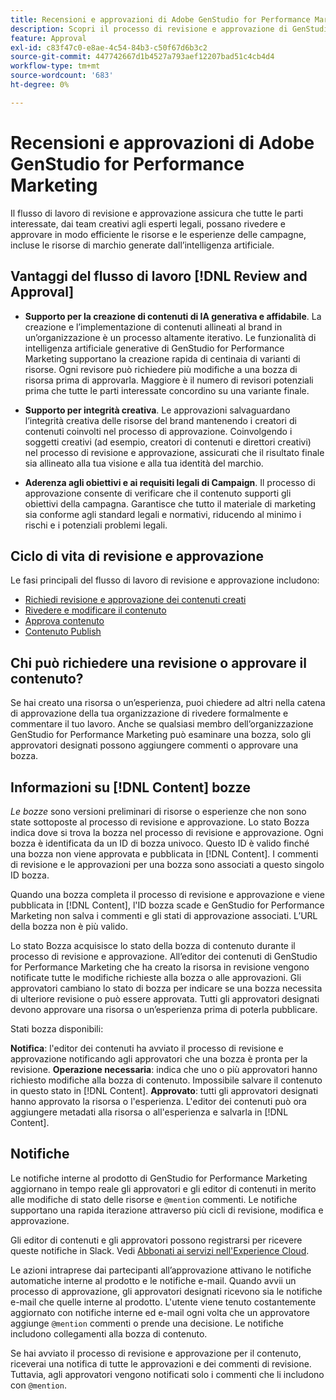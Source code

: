 ```yaml
---
title: Recensioni e approvazioni di Adobe GenStudio for Performance Marketing
description: Scopri il processo di revisione e approvazione di GenStudio for Performance Marketing.
feature: Approval
exl-id: c83f47c0-e8ae-4c54-84b3-c50f67d6b3c2
source-git-commit: 447742667d1b4527a793aef12207bad51c4cb4d4
workflow-type: tm+mt
source-wordcount: '683'
ht-degree: 0%

---
```


# Recensioni e approvazioni di Adobe GenStudio for Performance Marketing

Il flusso di lavoro di revisione e approvazione assicura che tutte le parti interessate, dai team creativi agli esperti legali, possano rivedere e approvare in modo efficiente le risorse e le esperienze delle campagne, incluse le risorse di marchio generate dall’intelligenza artificiale.

## Vantaggi del flusso di lavoro [!DNL Review and Approval]

* **Supporto per la creazione di contenuti di IA generativa e affidabile**. La creazione e l’implementazione di contenuti allineati al brand in un’organizzazione è un processo altamente iterativo. Le funzionalità di intelligenza artificiale generative di GenStudio for Performance Marketing supportano la creazione rapida di centinaia di varianti di risorse. Ogni revisore può richiedere più modifiche a una bozza di risorsa prima di approvarla. Maggiore è il numero di revisori potenziali prima che tutte le parti interessate concordino su una variante finale.

* **Supporto per integrità creativa**. Le approvazioni salvaguardano l’integrità creativa delle risorse del brand mantenendo i creatori di contenuti coinvolti nel processo di approvazione. Coinvolgendo i soggetti creativi (ad esempio, creatori di contenuti e direttori creativi) nel processo di revisione e approvazione, assicurati che il risultato finale sia allineato alla tua visione e alla tua identità del marchio.

* **Aderenza agli obiettivi e ai requisiti legali di Campaign**. Il processo di approvazione consente di verificare che il contenuto supporti gli obiettivi della campagna. Garantisce che tutto il materiale di marketing sia conforme agli standard legali e normativi, riducendo al minimo i rischi e i potenziali problemi legali.

## Ciclo di vita di revisione e approvazione

Le fasi principali del flusso di lavoro di revisione e approvazione includono:

* [Richiedi revisione e approvazione dei contenuti creati](./request-review.md)
* [Rivedere e modificare il contenuto](./review-and-edit.md)
* [Approva contenuto](./approve-content.md)
* [Contenuto Publish](./publish-content.md)

## Chi può richiedere una revisione o approvare il contenuto?

Se hai creato una risorsa o un’esperienza, puoi chiedere ad altri nella catena di approvazione della tua organizzazione di rivedere formalmente e commentare il tuo lavoro. Anche se qualsiasi membro dell’organizzazione GenStudio for Performance Marketing può esaminare una bozza, solo gli approvatori designati possono aggiungere commenti o approvare una bozza.

## Informazioni su [!DNL Content] bozze

_Le bozze_ sono versioni preliminari di risorse o esperienze che non sono state sottoposte al processo di revisione e approvazione. Lo stato Bozza indica dove si trova la bozza nel processo di revisione e approvazione. Ogni bozza è identificata da un ID di bozza univoco. Questo ID è valido finché una bozza non viene approvata e pubblicata in [!DNL Content]. I commenti di revisione e le approvazioni per una bozza sono associati a questo singolo ID bozza.

Quando una bozza completa il processo di revisione e approvazione e viene pubblicata in [!DNL Content], l&#39;ID bozza scade e GenStudio for Performance Marketing non salva i commenti e gli stati di approvazione associati. L’URL della bozza non è più valido.

Lo stato Bozza acquisisce lo stato della bozza di contenuto durante il processo di revisione e approvazione. All’editor dei contenuti di GenStudio for Performance Marketing che ha creato la risorsa in revisione vengono notificate tutte le modifiche richieste alla bozza o alle approvazioni. Gli approvatori cambiano lo stato di bozza per indicare se una bozza necessita di ulteriore revisione o può essere approvata. Tutti gli approvatori designati devono approvare una risorsa o un’esperienza prima di poterla pubblicare.

Stati bozza disponibili:

**Notifica**: l&#39;editor dei contenuti ha avviato il processo di revisione e approvazione notificando agli approvatori che una bozza è pronta per la revisione.
**Operazione necessaria**: indica che uno o più approvatori hanno richiesto modifiche alla bozza di contenuto. Impossibile salvare il contenuto in questo stato in [!DNL Content].
**Approvato**: tutti gli approvatori designati hanno approvato la risorsa o l&#39;esperienza. L&#39;editor dei contenuti può ora aggiungere metadati alla risorsa o all&#39;esperienza e salvarla in [!DNL Content].

## Notifiche

Le notifiche interne al prodotto di GenStudio for Performance Marketing aggiornano in tempo reale gli approvatori e gli editor di contenuti in merito alle modifiche di stato delle risorse e `@mention` commenti. Le notifiche supportano una rapida iterazione attraverso più cicli di revisione, modifica e approvazione.

Gli editor di contenuti e gli approvatori possono registrarsi per ricevere queste notifiche in Slack. Vedi [Abbonati ai servizi nell&#39;Experience Cloud](https://experienceleague.adobe.com/en/docs/core-services/interface/features/account-preferences#slack).

Le azioni intraprese dai partecipanti all’approvazione attivano le notifiche automatiche interne al prodotto e le notifiche e-mail. Quando avvii un processo di approvazione, gli approvatori designati ricevono sia le notifiche e-mail che quelle interne al prodotto. L&#39;utente viene tenuto costantemente aggiornato con notifiche interne ed e-mail ogni volta che un approvatore aggiunge `@mention` commenti o prende una decisione. Le notifiche includono collegamenti alla bozza di contenuto.

Se hai avviato il processo di revisione e approvazione per il contenuto, riceverai una notifica di tutte le approvazioni e dei commenti di revisione. Tuttavia, agli approvatori vengono notificati solo i commenti che li includono con `@mention`.
